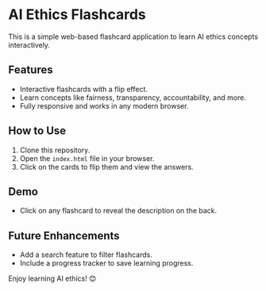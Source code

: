 
# AI Ethics Flashcards

This is a simple web-based flashcard application to learn AI ethics concepts interactively.

## Features
- Interactive flashcards with a flip effect.
- Learn concepts like fairness, transparency, accountability, and more.
- Fully responsive and works in any modern browser.

## How to Use
1. Clone this repository.
2. Open the `index.html` file in your browser.
3. Click on the cards to flip them and view the answers.

## Demo
- Click on any flashcard to reveal the description on the back.

## Future Enhancements
- Add a search feature to filter flashcards.
- Include a progress tracker to save learning progress.

Enjoy learning AI ethics! 😊
